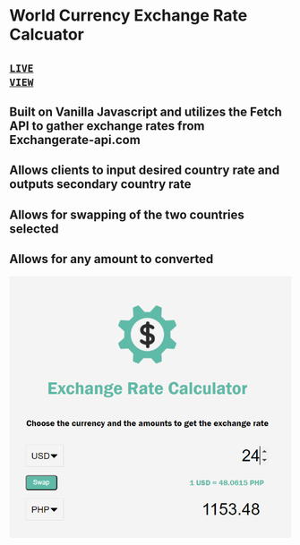 # World Currency Exchange Rate Calcuator
## <code>[LIVE VIEW](https://currencyexchangecalculator.netlify.app/)</code>
## Built on Vanilla Javascript and utilizes the Fetch API to gather exchange rates from Exchangerate-api.com 
## Allows clients to input desired country rate and outputs secondary country rate
## Allows for swapping of the two countries selected
## Allows for any amount to converted 
![](img/ExchangeRateCalculator.PNG)
